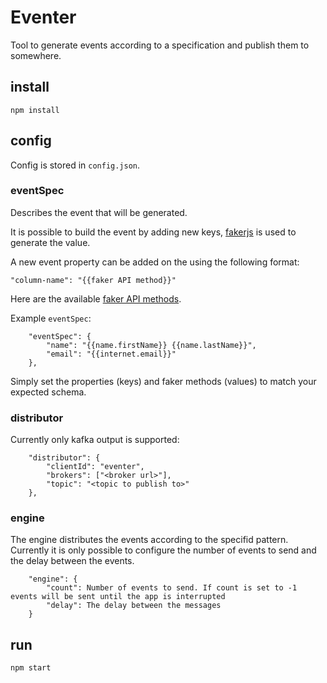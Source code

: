 # Eventer

Tool to generate events according to a specification and publish them to somewhere.

## install

```
npm install
```

## config

Config is stored in `config.json`.

### eventSpec

Describes the event that will be generated.

It is possible to build the event by adding new keys, [fakerjs](https://github.com/Marak/faker.js/tree/v5.1.0) is used to generate the value. 

A new event property can be added on the using the following format:
```
"column-name": "{{faker API method}}"
```

Here are the available [faker API methods](https://github.com/Marak/faker.js/tree/v5.1.0#api-methods).

Example `eventSpec`:
```
    "eventSpec": {
        "name": "{{name.firstName}} {{name.lastName}}",
        "email": "{{internet.email}}"
    },
```

Simply set the properties (keys) and faker methods (values) to match your expected schema.

### distributor

Currently only kafka output is supported:

```
    "distributor": {
        "clientId": "eventer",
        "brokers": ["<broker url>"],
        "topic": "<topic to publish to>"
    },
```

### engine

The engine distributes the events according to the specifid pattern. Currently it is only possible to configure the number of events to send and the delay between the events.

```
    "engine": {
        "count": Number of events to send. If count is set to -1 events will be sent until the app is interrupted
        "delay": The delay between the messages
    }
```

## run

```
npm start
```